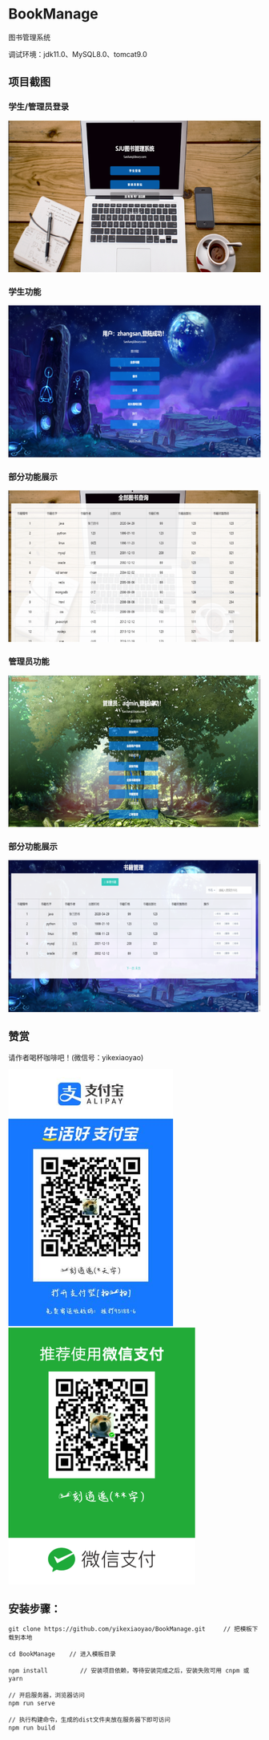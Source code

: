 # BookManage

 图书管理系统

 调试环境：jdk11.0、MySQL8.0、tomcat9.0
	
## 项目截图

### 学生/管理员登录

![Image text](https://github.com/yikexiaoyao/BookManage/blob/master/images/1.png)

### 学生功能

![Image text](https://github.com/yikexiaoyao/BookManage/blob/master/images/2.png)

### 部分功能展示

![Image text](https://github.com/yikexiaoyao/BookManage/blob/master/images/3.png)

### 管理员功能

![Image text](https://github.com/yikexiaoyao/BookManage/blob/master/images/4.png)

### 部分功能展示

![Image text](https://github.com/yikexiaoyao/BookManage/blob/master/images/5.png)

## 赞赏

请作者喝杯咖啡吧！(微信号：yikexiaoyao)

![Image text](https://github.com/yikexiaoyao/BookManage/blob/master/images/zhifubao.jpg) ![Image text](https://github.com/yikexiaoyao/BookManage/blob/master/images/weixin.png)

## 安装步骤：

	git clone https://github.com/yikexiaoyao/BookManage.git     // 把模板下载到本地
	
	cd BookManage    // 进入模板目录
	
	npm install         // 安装项目依赖，等待安装完成之后，安装失败可用 cnpm 或 yarn
	
	// 开启服务器，浏览器访问
	npm run serve
	
	// 执行构建命令，生成的dist文件夹放在服务器下即可访问
	npm run build
